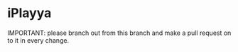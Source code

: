 # iPlayya

IMPORTANT: please branch out from this branch and make a pull request on to it in every change.